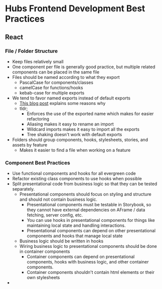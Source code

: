# Hubs Frontend Development Best Practices

## React

### File / Folder Structure

- Keep files relatively small
- One component per file is generally good practice, but multiple related components can be placed in the same file
- Files should be named according to what they export
  - PascalCase for components/classes
  - camelCase for functions/hooks
  - kebab-case for multiple exports
- We tend to favor named exports instead of default exports
  - [This blog post](https://medium.com/@timoxley/named-exports-as-the-default-export-api-670b1b554f65) explains some reasons why
  - tldr;
    - Enforces the use of the exported name which makes for easier refactoring
    - Aliasing makes it easy to rename an import
    - Wildcard imports makes it easy to import all the exports
    - Tree shaking doesn't work with default exports
- Folders should group components, hooks, stylesheets, stories, and assets by feature
  - Makes it easier to find a file when working on a feature

### Component Best Practices

- Use functional components and hooks for all evergreen code
- Refactor existing class components to use hooks when possible
- Split presentational code from business logic so that they can be tested separately.
  - Presentational components should focus on styling and structure and should not contain business logic.
    - Presentational components must be testable in Storybook, so they cannot have external dependencies on AFrame / data fetching, server config, etc.
    - You can use hooks in presentational components for things like maintaining local state and handling interactions.
    - Presentational components can depend on other presentational components and hooks that manage local state
  - Business logic should be written in hooks
  - Wiring business logic to presentational components should be done in container components
    - Container components can depend on presentational components, hooks with business logic, and other container components.
    - Container components shouldn't contain html elements or their own stylesheets
-